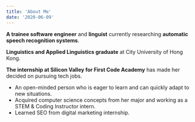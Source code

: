 ```yaml
---
title: 'About Me'
date: '2020-06-09'
---
```

**A trainee software engineer** and **linguist** currently researching **automatic speech recognition systems**.
<br/>

**Linguistics and Applied Linguistics graduate** at City University of Hong Kong.
<br/>

**The internship at Silicon Valley for First Code Academy** has made her decided on pursuing tech jobs.
<br/>

- An open-minded person who is eager to learn and can quickly adapt to new situations. 
- Acquired computer science concepts from her major and working as a STEM & Coding Instructor intern.
- Learned SEO from digital marketing internship.
